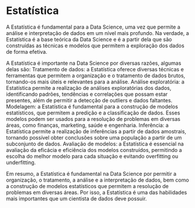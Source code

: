 # Estatística

A Estatística é fundamental para a Data Science, uma vez que permite a análise e interpretação de dados em um nível mais profundo. Na verdade, a Estatística é a base teórica da Data Science e é a partir dela que são construídas as técnicas e modelos que permitem a exploração dos dados de forma efetiva.

A Estatística é importante na Data Science por diversas razões, algumas delas são:
Tratamento de dados: a Estatística oferece diversas técnicas e ferramentas que permitem a organização e o tratamento de dados brutos, tornando-os mais úteis e relevantes para a análise.
Análise exploratória: a Estatística permite a realização de análises exploratórias dos dados, identificando padrões, tendências e correlações que possam estar presentes, além de permitir a detecção de outliers e dados faltantes.
Modelagem: a Estatística é fundamental para a construção de modelos estatísticos, que permitem a predição e a classificação de dados. Esses modelos podem ser usados para a resolução de problemas em diversas áreas, como finanças, marketing, saúde e engenharia.
Inferência: a Estatística permite a realização de inferências a partir de dados amostrais, tornando possível obter conclusões sobre uma população a partir de um subconjunto de dados.
Avaliação de modelos: a Estatística é essencial na avaliação da eficácia e eficiência dos modelos construídos, permitindo a escolha do melhor modelo para cada situação e evitando overfitting ou underfitting.



Em resumo, a Estatística é fundamental na Data Science por permitir a organização, o tratamento, a análise e a interpretação de dados, bem como a construção de modelos estatísticos que permitem a resolução de problemas em diversas áreas. Por isso, a Estatística é uma das habilidades mais importantes que um cientista de dados deve possuir.
